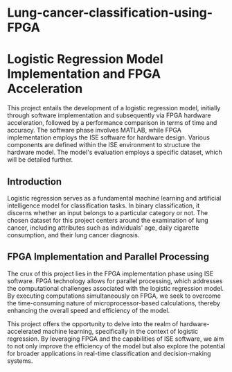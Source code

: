 # Lung-cancer-classification-using-FPGA

# Logistic Regression Model Implementation and FPGA Acceleration

This project entails the development of a logistic regression model, initially through software implementation and subsequently via FPGA hardware acceleration, followed by a performance comparison in terms of time and accuracy. The software phase involves MATLAB, while FPGA implementation employs the ISE software for hardware design. Various components are defined within the ISE environment to structure the hardware model. The model's evaluation employs a specific dataset, which will be detailed further.

## Introduction
Logistic regression serves as a fundamental machine learning and artificial intelligence model for classification tasks. In binary classification, it discerns whether an input belongs to a particular category or not. The chosen dataset for this project centers around the examination of lung cancer, including attributes such as individuals' age, daily cigarette consumption, and their lung cancer diagnosis.

## FPGA Implementation and Parallel Processing
The crux of this project lies in the FPGA implementation phase using ISE software. FPGA technology allows for parallel processing, which addresses the computational challenges associated with the logistic regression model. By executing computations simultaneously on FPGA, we seek to overcome the time-consuming nature of microprocessor-based calculations, thereby enhancing the overall speed and efficiency of the model.

This project offers the opportunity to delve into the realm of hardware-accelerated machine learning, specifically in the context of logistic regression. By leveraging FPGA and the capabilities of ISE software, we aim to not only improve the efficiency of the model but also explore the potential for broader applications in real-time classification and decision-making systems.
